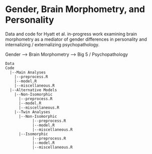 # Gender, Brain Morphometry, and Personality

Data and code for Hyatt et al. in-progress work examining brain morphometry as a mediator of gender differences in personality and internalizing / externalizing psychopathology.

Gender --> Brain Morphometry --> Big 5 / Psychopathology

```
Data
Code
  |--Main Analyses
    |--preprocess.R
    |--model.R
    |--miscellaneous.R
  |--Alternative Models
    |--Non-Isomorphic
      |--preprocess.R
      |--model.R
      |--miscellaneous.R
    |--Twin Analyses
      |--Non-Isomorphic
            |--preprocess.R
            |--model.R
            |--miscellaneous.R
      |--Isomorphic
            |--preprocess.R
            |--model.R
            |--miscellaneous.R
```
